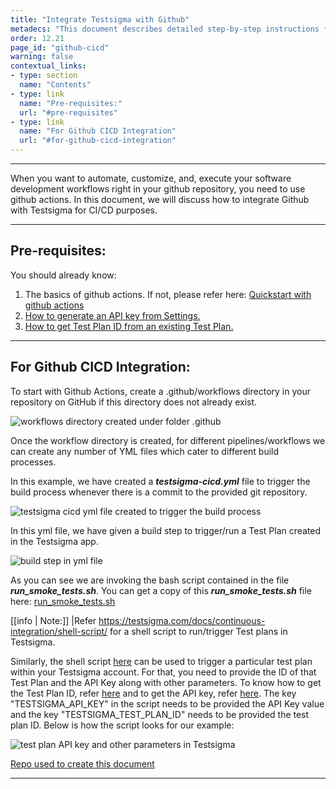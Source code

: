 ```yaml
---
title: "Integrate Testsigma with Github"
metadecs: "This document describes detailed step-by-step instructions for integrating Testsigma with Github | Learn how to integrate Github with Testsigma" 
order: 12.21
page_id: "github-cicd"
warning: false
contextual_links:
- type: section
  name: "Contents"
- type: link
  name: "Pre-requisites:"
  url: "#pre-requisites"
- type: link
  name: "For Github CICD Integration"
  url: "#for-github-cicd-integration"
---
```


---
When you want to automate, customize, and, execute your software development workflows right in your github repository, you need to use github actions. In this document, we will discuss how to integrate Github with Testsigma for CI/CD purposes.

---
## **Pre-requisites:**
You should already know:
 1. The basics of github actions. If not, please refer here: [Quickstart with github actions](https://docs.github.com/en/actions/quickstart)
 2. [How to generate an API key from Settings.](https://testsigma.com/docs/configuration/api-keys/)
 2. [How to get Test Plan ID from an existing Test Plan.](https://testsigma.com/docs/continuous-integration/get-test-plan-details/)

---
## **For Github CICD Integration:**

To start with Github Actions, create a .github/workflows directory in your repository on GitHub if this directory does not already exist.

![workflows directory created under folder .github](https://s3.amazonaws.com/static-docs.testsigma.com/new_images/continuous-integration/github-cicd/workflows-under-dot-github.png)

Once the workflow directory is created, for different pipelines/workflows we can create any number of YML files which cater to different build processes.

In this example, we have created a ***testsigma-cicd.yml*** file to trigger the build process whenever there is a commit to the provided git repository.

![testsigma cicd yml file created to trigger the build process](https://s3.amazonaws.com/static-docs.testsigma.com/new_images/continuous-integration/github-cicd/testsigma-cicd-yml-file.png)

In this yml file, we have given a build step to trigger/run a Test Plan created in the Testsigma app.

![build step in yml file](https://s3.amazonaws.com/static-docs.testsigma.com/new_images/continuous-integration/github-cicd/build-step-in-yml-file.png)

As you can see we are invoking the bash script contained in the file ***run_smoke_tests.sh***. You can get a copy of this ***run_smoke_tests.sh*** file here: [run_smoke_tests.sh](https://github.com/testsigmahq/Github-actions/blob/main/testsigma/run_smoke_tests.sh)

[[info | Note:]]
|Refer https://testsigma.com/docs/continuous-integration/shell-script/ for a shell script to run/trigger Test plans in Testsigma.

Similarly, the shell script [here](https://testsigma.com/docs/continuous-integration/shell-script/) can be used to trigger a particular test plan within your Testsigma account. For that, you need to provide the ID of that Test Plan and the API Key along with other parameters. To know how to get the Test Plan ID, refer [here](https://testsigma.com/docs/continuous-integration/get-test-plan-details/) and to get the API key, refer [here](https://testsigma.com/docs/configuration/api-keys/).
The key "TESTSIGMA_API_KEY" in the script needs to be provided the API Key value and the key "TESTSIGMA_TEST_PLAN_ID" needs to be provided the test plan ID. Below is how the script looks for our example:

![test plan API key and other parameters in Testsigma](https://s3.amazonaws.com/static-docs.testsigma.com/new_images/continuous-integration/github-cicd/test-plan-api-key-testsigma.png)

[Repo used to create this document](https://github.com/testsigmahq/Github-actions)


---